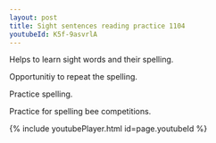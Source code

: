 ```yaml
---
layout: post
title: Sight sentences reading practice 1104
youtubeId: K5f-9asvrlA
---
```

 
 
Helps to learn sight words and their spelling.

Opportunitiy to repeat the spelling. 

Practice spelling. 
 
Practice for spelling bee competitions. 
 
{% include youtubePlayer.html id=page.youtubeId %}
 
 
